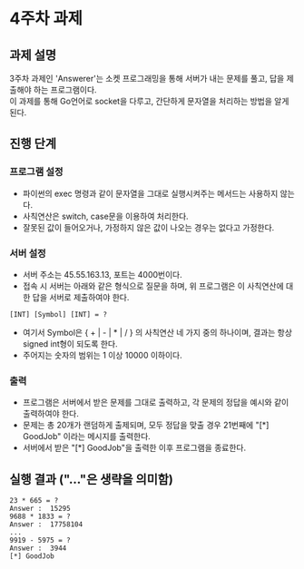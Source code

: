 # 4주차 과제

## 과제 설명
3주차 과제인 'Answerer'는 소켓 프로그래밍을 통해 서버가 내는 문제를 풀고, 답을 제출해야 하는 프로그램이다.  
이 과제를 통해 Go언어로 socket을 다루고, 간단하게 문자열을 처리하는 방법을 알게 된다.  

## 진행 단계

### 프로그램 설정
- 파이썬의 exec 명령과 같이 문자열을 그대로 실행시켜주는 메서드는 사용하지 않는다.
- 사칙연산은 switch, case문을 이용하여 처리한다.
- 잘못된 값이 들어오거나, 가정하지 않은 값이 나오는 경우는 없다고 가정한다.

### 서버 설정
- 서버 주소는 45.55.163.13, 포트는 4000번이다.
- 접속 시 서버는 아래와 같은 형식으로 질문을 하며, 위 프로그램은 이 사칙연산에 대한 답을 서버로 제출하여야 한다.
```
[INT] [Symbol] [INT] = ?
```
- 여기서 Symbol은 { + | - | * | / } 의 사칙연산 네 가지 중의 하나이며, 결과는 항상 signed int형이 되도록 한다.
- 주어지는 숫자의 범위는 1 이상 10000 이하이다.

### 출력
- 프로그램은 서버에서 받은 문제를 그대로 출력하고, 각 문제의 정답을 예시와 같이 출력하여야 한다.
- 문제는 총 20개가 랜덤하게 출제되며, 모두 정답을 맞출 경우 21번째에 "[*] GoodJob" 이라는 메시지를 출력한다.
- 서버에서 받은 "[*] GoodJob"을 출력한 이후 프로그램을 종료한다.


## 실행 결과 ("..."은 생략을 의미함)
```
23 * 665 = ?
Answer :  15295
9688 * 1833 = ?
Answer :  17758104
...
9919 - 5975 = ?
Answer :  3944
[*] GoodJob
```